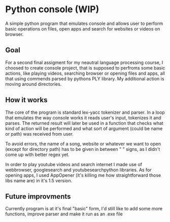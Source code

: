 # Python console (WIP)
A simple python program that emulates console and allows user to perform basic operations on files, open apps and search for websites or videos on browser.

## Goal
For a second final assigment for my neautral language processing course, I choosed to create console project, that is supposed to perfroms some basic actions,
like playing videos, searching browser or opening files and apps, all that using commends parsed by pythons PLY library. My additional action is moving around directories.

## How it works
The core of the program is standard lex-yacc tokenizer and parser. In a loop that emulates the way console works it reads user's input, tokenizes it and parses. The returned result will later be used in a function that checks what kind of action will be performed and what sort of argument (could be name or path) was received from user.

To avoid errors, the name of a song, website or whatever we want to open (except for directory path) has to be given in between " " signs, as I didn't come up with better regex yet.

In order to play youtube videos and search internet I made use of webbrowser, googlesearch and youtubesearchpython libraries.
As for opening apps, I used AppOpener (it's killing me how straightforward those libs name are) in it's 1.5 version.

## Future improvments
Currently program is at it's final "basic" form, I'd still like to add some more functions, improve parser and make it run as an .exe file
